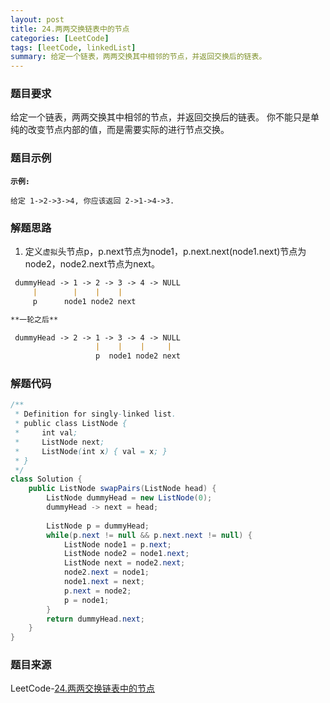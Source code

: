 ```yaml
---
layout: post
title: 24.两两交换链表中的节点
categories: [LeetCode]
tags: [leetCode, linkedList]
summary: 给定一个链表，两两交换其中相邻的节点，并返回交换后的链表。
---
```


### 题目要求
给定一个链表，两两交换其中相邻的节点，并返回交换后的链表。
你不能只是单纯的改变节点内部的值，而是需要实际的进行节点交换。

### 题目示例
**`示例:`**
```
给定 1->2->3->4, 你应该返回 2->1->4->3.
```

### 解题思路

1. 定义`虚拟`头节点p，p.next节点为node1，p.next.next(node1.next)节点为node2，node2.next节点为next。

```md
 dummyHead -> 1 -> 2 -> 3 -> 4 -> NULL
     |        |    |    |
     p      node1 node2 next

**一轮之后**

 dummyHead -> 2 -> 1 -> 3 -> 4 -> NULL
                   |    |    |     |
                   p  node1 node2 next
```

### 解题代码
```java
/**
 * Definition for singly-linked list.
 * public class ListNode {
 *     int val;
 *     ListNode next;
 *     ListNode(int x) { val = x; }
 * }
 */
class Solution {
    public ListNode swapPairs(ListNode head) {
        ListNode dummyHead = new ListNode(0);
        dummyHead -> next = head;
        
        ListNode p = dummyHead;
        while(p.next != null && p.next.next != null) {
            ListNode node1 = p.next;
            ListNode node2 = node1.next;
            ListNode next = node2.next;
            node2.next = node1;
            node1.next = next;
            p.next = node2;
            p = node1;
        }
        return dummyHead.next;
    }
}
```

### 题目来源
LeetCode-[24.两两交换链表中的节点](https://leetcode-cn.com/problems/swap-nodes-in-pairs/)
